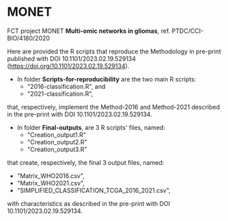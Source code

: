 # MONET
FCT project MONET
**Multi-omic networks in gliomas**, ref. PTDC/CCI-BIO/4180/2020 

Here are provided the R scripts that reproduce the Methodology in pre-print published with DOI 10.1101/2023.02.19.529134 (https://doi.org/10.1101/2023.02.19.529134).

- In folder **Scripts-for-reproducibility** are the two main R scripts:
  - "2016-classification.R", and
  - "2021-classification.R",
  
that, respectively, implement the Method-2016 and Method-2021 described in the pre-print with DOI 10.1101/2023.02.19.529134.

- In folder **Final-outputs**, are 3 R scripts' files, named:
  - "Creation_output1.R"
  - "Creation_output2.R"
  - "Creation_output3.R"

that create, respectively, the final 3 output files, named:
   - "Matrix_WHO2016.csv",
   - "Matrix_WHO2021.csv",
   - "SIMPLIFIED_CLASSIFICATION_TCGA_2016_2021.csv",

with characteristics as described in the pre-print with DOI 10.1101/2023.02.19.529134.

